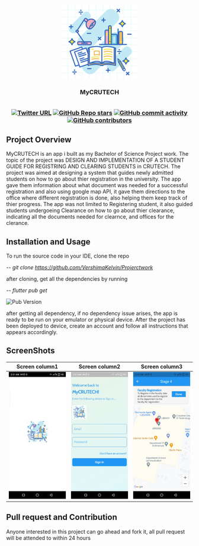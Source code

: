 <p align="center">
   <img src="assets/splash.png", width="200">
</p>
<h3 align="center">MyCRUTECH</>
<br/><br/>  
<div align="center">


<a href="">![Twitter URL](https://img.shields.io/twitter/url?style=social&url=https%3A%2F%2Ftwitter.com%2Fvershimakelvin)</a>
<a href="">![GitHub Repo stars](https://img.shields.io/github/stars/VershimaKelvin/Projerctwork?style=social)</a>
<a href="">![GitHub commit activity](https://img.shields.io/github/commit-activity/m/VershimaKelvin/Projerctwork)</a>
<a href="">![GitHub contributors](https://img.shields.io/github/contributors/VershimaKelvin/Projerctwork)</a>

</div>
   
   
## Project Overview   


MyCRUTECH is an app i built as my Bachelor of Science Project work. The topic of the project was DESIGN AND IMPLEMENTATION OF A STUDENT GUIDE FOR REGISTRING AND CLEARING STUDENTS in CRUTECH. The project was aimed at designing a system that guides newly admitted students on how to go about thier registration in the university. The app gave them information about what document was needed for a successful registration and also using google map API, it gave them directions to the office where different registration is done, also helping them keep track of thier progress. The app was not limited to Registering student, it also guided students undergoeing Clearance on how to go about thier clearance, indicating all the documents needed for clearnce, and offices for the clerance.


## Installation and Usage
To run the source code in your IDE, clone the repo

*--  git clone https://github.com/VershimaKelvin/Projerctwork*

after cloning, get all the dependencies by running

 *-- flutter pub get*
 
 ![Pub Version](https://img.shields.io/pub/v/firebase)
 
 
 
after getting all dependency, if no dependency issue arises, the app is ready to be run on your emulator or physical device. After the project has been deployed to device, create an account and follow all instructions that appears accordingly.


 ## ScreenShots
 
 |  Screen column1  |  Screen column2  |  Screen column3
:------------:|:-------------------------:|:-------------------------:
<img src="assets/mywork7.jpg" width="300"/>| <img src="assets/mywork6.jpg" width="300"/> | <img src="assets/mywork5.jpg" width="300"/>
 
<!--      home page | Single Car information page | Top dealers page
:-------------------------:|:-------------------------:|:-------------------------:
<img src="assets/mywork7.jpg" alt="drawing" width="200"/> | <img src="assets/mywork6.jpg" alt="drawing" width="200"/> | <img src="assets/mywork5.jpg" alt="drawing" width="200"/>
 -->

<!-- <img src="assets/mywork4.jpg" alt="drawing" width="200"/>|<img src="assets/mywork3.jpg" alt="drawing" width="200"/>|<img src="assets/mywork2.jpg" alt="drawing" width="200"/>|<img src="assets/mywork4.jpg" alt="drawing" width="200"/> -->



## Pull request and Contribution
Anyone interested in this project can go ahead and fork it, all pull request will be attended to within 24 hours










